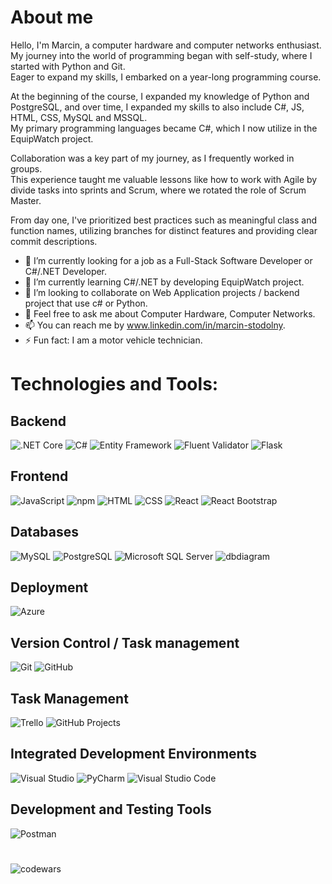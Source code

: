 # About me
Hello, I'm Marcin, a computer hardware and computer networks enthusiast.  
My journey into the world of programming began with self-study, where I started with Python and Git.  
Eager to expand my skills, I embarked on a year-long programming course.

At the beginning of the course, I expanded my knowledge of Python and PostgreSQL, and over time, I expanded my skills to also include C#, JS, HTML, CSS, MySQL and MSSQL.  
My primary programming languages became C#, which I now utilize in the EquipWatch project.  

Collaboration was a key part of my journey, as I frequently worked in groups.  
This experience taught me valuable lessons like how to work with Agile by divide tasks into sprints and Scrum, where we rotated the role of Scrum Master.   

From day one, I've prioritized best practices such as meaningful class and function names, 
utilizing branches for distinct features and providing clear commit descriptions.


- 🔭 I’m currently looking for a job as a Full-Stack Software Developer or C#/.NET Developer.
- 🌱 I’m currently learning C#/.NET by developing EquipWatch project.
- 👯 I’m looking to collaborate on Web Application projects / backend project that use c# or Python.
- 💬 Feel free to ask me about Computer Hardware, Computer Networks.
- 📫 You can reach me by www.linkedin.com/in/marcin-stodolny.
- ⚡ Fun fact: I am a motor vehicle technician.

# Technologies and Tools:

## Backend
![.NET Core](https://img.shields.io/badge/.NET%20Core-5C2D91?style=for-the-badge&logo=.net&logoColor=white)
![C#](https://img.shields.io/badge/C%23-5C2D91?style=for-the-badge&logo=c-sharp&logoColor=white)
![Entity Framework](https://img.shields.io/badge/Entity%20Framework-512BD4?style=for-the-badge&logo=.net&logoColor=white)
![Fluent Validator](https://img.shields.io/badge/Fluent%20Validator-00BFFF?style=for-the-badge&logo=&logoColor=white)
![Flask](https://img.shields.io/badge/Flask-000000?style=for-the-badge&logo=flask&logoColor=white)

## Frontend

![JavaScript](https://img.shields.io/badge/JavaScript-F7DF1E?style=for-the-badge&logo=javascript&logoColor=black)
![npm](https://img.shields.io/badge/npm-CB3837?style=for-the-badge&logo=npm&logoColor=white)
![HTML](https://img.shields.io/badge/HTML-E34F26?style=for-the-badge&logo=html5&logoColor=white)
![CSS](https://img.shields.io/badge/CSS-1572B6?style=for-the-badge&logo=css3&logoColor=white)
![React](https://img.shields.io/badge/React-61DAFB?style=for-the-badge&logo=react&logoColor=white)
![React Bootstrap](https://img.shields.io/badge/React%20Bootstrap-7952B3?style=for-the-badge&logo=react&logoColor=white)

## Databases

![MySQL](https://img.shields.io/badge/MySQL-4479A1?style=for-the-badge&logo=mysql&logoColor=white)
![PostgreSQL](https://img.shields.io/badge/PostgreSQL-336791?style=for-the-badge&logo=postgresql&logoColor=white)
![Microsoft SQL Server](https://img.shields.io/badge/Microsoft%20SQL%20Server-CC2927?style=for-the-badge&logo=microsoft-sql-server&logoColor=white)
![dbdiagram](https://img.shields.io/badge/dbdiagram-005F9E?style=for-the-badge&logo=dbdiagram&logoColor=white)

## Deployment

![Azure](https://img.shields.io/badge/Microsoft%20Azure-0089D6?style=for-the-badge&logo=microsoft-azure&logoColor=white)

## Version Control / Task management

![Git](https://img.shields.io/badge/Git-F05032?style=for-the-badge&logo=git&logoColor=white)
![GitHub](https://img.shields.io/badge/GitHub-181717?style=for-the-badge&logo=github&logoColor=white)

## Task Management

![Trello](https://img.shields.io/badge/Trello-0052CC?style=for-the-badge&logo=trello&logoColor=white)
![GitHub Projects](https://img.shields.io/badge/GitHub%20Projects-181717?style=for-the-badge&logo=github&logoColor=white)

## Integrated Development Environments

![Visual Studio](https://img.shields.io/badge/Visual%20Studio-5C2D91.svg?style=for-the-badge&logo=visual-studio&logoColor=white)
![PyCharm](https://img.shields.io/badge/PyCharm-000000?style=for-the-badge&logo=pycharm&logoColor=white)
![Visual Studio Code](https://img.shields.io/badge/Visual%20Studio%20Code-007ACC?style=for-the-badge&logo=visual-studio-code&logoColor=white)

## Development and Testing Tools

![Postman](https://img.shields.io/badge/Postman-FF6C37?style=for-the-badge&logo=postman&logoColor=white)

#
![codewars](https://www.codewars.com/users/Marcin%20Stodolny/badges/large)


